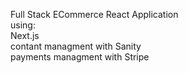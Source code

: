 Full Stack ECommerce React Application
<br>
using:
<br>
Next.js
<br>
contant managment with Sanity
<br>
payments managment with Stripe
